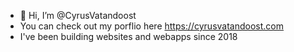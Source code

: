 - 👋 Hi, I’m @CyrusVatandoost
- You can check out my porflio here https://cyrusvatandoost.com
- I've been building websites and webapps since 2018

<!---
CyrusVatandoost/CyrusVatandoost is a ✨ special ✨ repository because its `README.md` (this file) appears on your GitHub profile.
You can click the Preview link to take a look at your changes.
--->
